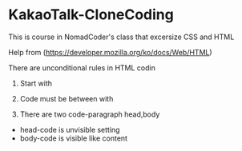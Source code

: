 # KakaoTalk-CloneCoding
This is course in NomadCoder's class that excersize CSS and HTML 

Help from (https://developer.mozilla.org/ko/docs/Web/HTML)



There are unconditional rules in HTML codin   

1. Start with <!DOCTYPE html> 

2. Code must be between <html> with </html>

3. There are two code-paragraph head,body
- head-code is unvisible setting
- body-code is visible like content
